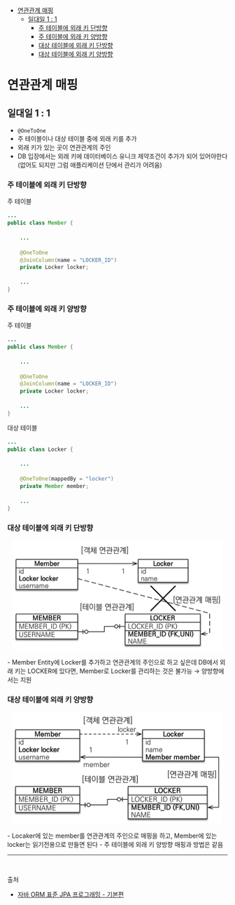 - [연관관계 매핑](#연관관계-매핑)
  - [일대일 1 : 1](#일대일-1--1)
    - [주 테이블에 외래 키 단방향](#주-테이블에-외래-키-단방향)
    - [주 테이블에 외래 키 양방향](#주-테이블에-외래-키-양방향)
    - [대상 테이블에 외래 키 단방향](#대상-테이블에-외래-키-단방향)
    - [대상 테이블에 외래 키 양방향](#대상-테이블에-외래-키-양방향)

# 연관관계 매핑

## 일대일 1 : 1
- `@OneToOne`
- 주 테이블이나 대상 테이블 중에 외래 키를 추가
- 외래 키가 있는 곳이 연관관계의 주인
- DB 입장에서는 외래 키에 데이터베이스 유니크 제약조건이 추가가 되어 있어야한다(없어도 되지만 그럼 애플리케이션 단에서 관리가 어려움)

### 주 테이블에 외래 키 단방향

주 테이블

```java
...
public class Member {
    
    ...

    @OneToOne
    @JoinColumn(name = "LOCKER_ID")
    private Locker locker;

    ...
}
```

### 주 테이블에 외래 키 양방향

주 테이블

```java
...
public class Member {
    
    ...

    @OneToOne
    @JoinColumn(name = "LOCKER_ID")
    private Locker locker;

    ...
}
```

대상 테이블

```java
...
public class Locker {

    ...

    @OneToOne(mappedBy = "locker")
    private Member member;

    ...
}
```

### 대상 테이블에 외래 키 단방향
<p align="center">
    <img src="../../image/jpa_1_to_1_1.png"  width="480" height="auto">
</p>
- Member Entity에 Locker를 추가하고 연관관계의 주인으로 하고 싶은데 DB에서 외래 키는 LOCKER에 있다면, Member로 Locker를 관리하는 것은 불가능 → 양방향에서는 지원

### 대상 테이블에 외래 키 양방향
<p align="center">
    <img src="../../image/jpa_1_to_1_2.png"  width="480" height="auto">
</p>
- Locaker에 있는 member를 연관관계의 주인으로 매핑을 하고, Member에 있는 locker는 읽기전용으로 만들면 된다
- 주 테이블에 외래 키 양방향 매핑과 방법은 같음

<br/>

--- 

<br/>

출처
- [자바 ORM 표준 JPA 프로그래밍 - 기본편](https://www.inflearn.com/course/ORM-JPA-Basic/dashboard)